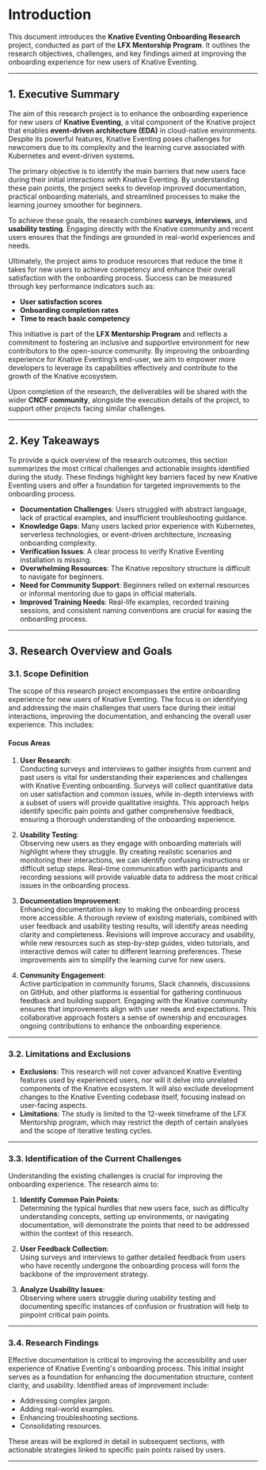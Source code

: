 # Introduction

This document introduces the **Knative Eventing Onboarding Research** project, conducted as part of the **LFX Mentorship Program**. It outlines the research objectives, challenges, and key findings aimed at improving the onboarding experience for new users of Knative Eventing.

---

## 1. Executive Summary

The aim of this research project is to enhance the onboarding experience for new users of **Knative Eventing**, a vital component of the Knative project that enables **event-driven architecture (EDA)** in cloud-native environments. Despite its powerful features, Knative Eventing poses challenges for newcomers due to its complexity and the learning curve associated with Kubernetes and event-driven systems.

The primary objective is to identify the main barriers that new users face during their initial interactions with Knative Eventing. By understanding these pain points, the project seeks to develop improved documentation, practical onboarding materials, and streamlined processes to make the learning journey smoother for beginners.

To achieve these goals, the research combines **surveys**, **interviews**, and **usability testing**. Engaging directly with the Knative community and recent users ensures that the findings are grounded in real-world experiences and needs.

Ultimately, the project aims to produce resources that reduce the time it takes for new users to achieve competency and enhance their overall satisfaction with the onboarding process. Success can be measured through key performance indicators such as:
- **User satisfaction scores**
- **Onboarding completion rates**
- **Time to reach basic competency**

This initiative is part of the **LFX Mentorship Program** and reflects a commitment to fostering an inclusive and supportive environment for new contributors to the open-source community. By improving the onboarding experience for Knative Eventing’s end-user, we aim to empower more developers to leverage its capabilities effectively and contribute to the growth of the Knative ecosystem.

Upon completion of the research, the deliverables will be shared with the wider **CNCF community**, alongside the execution details of the project, to support other projects facing similar challenges.

---

## 2. Key Takeaways

To provide a quick overview of the research outcomes, this section summarizes the most critical challenges and actionable insights identified during the study. These findings highlight key barriers faced by new Knative Eventing users and offer a foundation for targeted improvements to the onboarding process.

- **Documentation Challenges**: Users struggled with abstract language, lack of practical examples, and insufficient troubleshooting guidance.
- **Knowledge Gaps**: Many users lacked prior experience with Kubernetes, serverless technologies, or event-driven architecture, increasing onboarding complexity.
- **Verification Issues**: A clear process to verify Knative Eventing installation is missing.
- **Overwhelming Resources**: The Knative repository structure is difficult to navigate for beginners.
- **Need for Community Support**: Beginners relied on external resources or informal mentoring due to gaps in official materials.
- **Improved Training Needs**: Real-life examples, recorded training sessions, and consistent naming conventions are crucial for easing the onboarding process.

---

## 3. Research Overview and Goals

### 3.1. Scope Definition

The scope of this research project encompasses the entire onboarding experience for new users of Knative Eventing. The focus is on identifying and addressing the main challenges that users face during their initial interactions, improving the documentation, and enhancing the overall user experience. This includes:

#### Focus Areas

1. **User Research**:  
   Conducting surveys and interviews to gather insights from current and past users is vital for understanding their experiences and challenges with Knative Eventing onboarding. Surveys will collect quantitative data on user satisfaction and common issues, while in-depth interviews with a subset of users will provide qualitative insights. This approach helps identify specific pain points and gather comprehensive feedback, ensuring a thorough understanding of the onboarding experience.

2. **Usability Testing**:  
   Observing new users as they engage with onboarding materials will highlight where they struggle. By creating realistic scenarios and monitoring their interactions, we can identify confusing instructions or difficult setup steps. Real-time communication with participants and recording sessions will provide valuable data to address the most critical issues in the onboarding process.

3. **Documentation Improvement**:  
   Enhancing documentation is key to making the onboarding process more accessible. A thorough review of existing materials, combined with user feedback and usability testing results, will identify areas needing clarity and completeness. Revisions will improve accuracy and usability, while new resources such as step-by-step guides, video tutorials, and interactive demos will cater to different learning preferences. These improvements aim to simplify the learning curve for new users.

4. **Community Engagement**:  
   Active participation in community forums, Slack channels, discussions on GitHub, and other platforms is essential for gathering continuous feedback and building support. Engaging with the Knative community ensures that improvements align with user needs and expectations. This collaborative approach fosters a sense of ownership and encourages ongoing contributions to enhance the onboarding experience.

---

### 3.2. Limitations and Exclusions

- **Exclusions**: This research will not cover advanced Knative Eventing features used by experienced users, nor will it delve into unrelated components of the Knative ecosystem. It will also exclude development changes to the Knative Eventing codebase itself, focusing instead on user-facing aspects.
- **Limitations**: The study is limited to the 12-week timeframe of the LFX Mentorship program, which may restrict the depth of certain analyses and the scope of iterative testing cycles.

---

### 3.3. Identification of the Current Challenges

Understanding the existing challenges is crucial for improving the onboarding experience. The research aims to:

1. **Identify Common Pain Points**:  
   Determining the typical hurdles that new users face, such as difficulty understanding concepts, setting up environments, or navigating documentation, will demonstrate the points that need to be addressed within the context of this research.

2. **User Feedback Collection**:  
   Using surveys and interviews to gather detailed feedback from users who have recently undergone the onboarding process will form the backbone of the improvement strategy.

3. **Analyze Usability Issues**:  
   Observing where users struggle during usability testing and documenting specific instances of confusion or frustration will help to pinpoint critical pain points.

---

### 3.4. Research Findings

Effective documentation is critical to improving the accessibility and user experience of Knative Eventing's onboarding process. This initial insight serves as a foundation for enhancing the documentation structure, content clarity, and usability. Identified areas of improvement include:
- Addressing complex jargon.
- Adding real-world examples.
- Enhancing troubleshooting sections.
- Consolidating resources.

These areas will be explored in detail in subsequent sections, with actionable strategies linked to specific pain points raised by users.


---


